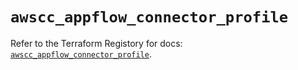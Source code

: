 # `awscc_appflow_connector_profile`

Refer to the Terraform Registory for docs: [`awscc_appflow_connector_profile`](https://registry.terraform.io/providers/hashicorp/awscc/0.70.0/docs/resources/appflow_connector_profile).
